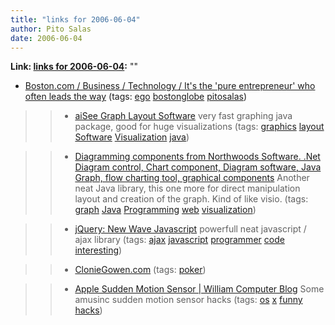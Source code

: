 ```yaml
---
title: "links for 2006-06-04"
author: Pito Salas
date: 2006-06-04
---
```


**Link: [links for 2006-06-04](None):** ""

  * [Boston.com / Business / Technology / It's the 'pure entrepreneur' who often leads the way](<http://www.boston.com/business/technology/articles/2004/12/27/its_the_pure_entrepreneur_who_often_leads_the_way?pg=full>) (tags: [ego](<http://del.icio.us/pitosalas/ego>) [bostonglobe](<http://del.icio.us/pitosalas/bostonglobe>) [pitosalas](<http://del.icio.us/pitosalas/pitosalas>))
>>   * [aiSee Graph Layout Software](<http://www.aisee.com/>) very fast
graphing java package, good for huge visualizations (tags:
[graphics](<http://del.icio.us/pitosalas/graphics>)
[layout](<http://del.icio.us/pitosalas/layout>)
[Software](<http://del.icio.us/pitosalas/Software>)
[Visualization](<http://del.icio.us/pitosalas/Visualization>)
[java](<http://del.icio.us/pitosalas/java>))

>>   * [Diagramming components from Northwoods Software. .Net Diagram control,
Chart component, Diagram software, Java Graph, flow charting tool, graphical
components](<http://www.nwoods.com/>) Another neat Java library, this one more
for direct manipulation layout and creation of the graph. Kind of like visio.
(tags: [graph](<http://del.icio.us/pitosalas/graph>)
[Java](<http://del.icio.us/pitosalas/Java>)
[Programming](<http://del.icio.us/pitosalas/Programming>)
[web](<http://del.icio.us/pitosalas/web>)
[visualization](<http://del.icio.us/pitosalas/visualization>))

>>   * [jQuery: New Wave Javascript](<http://jquery.com/>) powerfull neat
javascript / ajax library (tags: [ajax](<http://del.icio.us/pitosalas/ajax>)
[javascript](<http://del.icio.us/pitosalas/javascript>)
[programmer](<http://del.icio.us/pitosalas/programmer>)
[code](<http://del.icio.us/pitosalas/code>)
[interesting](<http://del.icio.us/pitosalas/interesting>))

>>   * [ClonieGowen.com](<http://www.cloniegowen.com/>) (tags:
[poker](<http://del.icio.us/pitosalas/poker>))

>>   * [Apple Sudden Motion Sensor | William Computer Blog](<http://wpram.com/log/2006/05/26/apple_sudden_mo/>) Some amusinc sudden motion sensor hacks (tags: [os](<http://del.icio.us/pitosalas/os>) [x](<http://del.icio.us/pitosalas/x>) [funny](<http://del.icio.us/pitosalas/funny>) [hacks](<http://del.icio.us/pitosalas/hacks>))
>>


